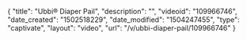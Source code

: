 {
    "title": "Ubbi&reg; Diaper Pail",
    "description": "",
    "videoid": "109966746",
    "date_created": "1502518229",
    "date_modified": "1504247455",
    "type": "captivate",
    "layout": "video",
    "url": "\/v\/ubbi-diaper-pail\/109966746"
}